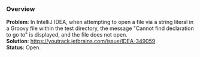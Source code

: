 ### Overview
**Problem**: In IntelliJ IDEA, when attempting to open a file via a string literal in a Groovy file within the test directory, the message "Cannot find declaration to go to" is displayed, and the file does not open.\
**Solution**: https://youtrack.jetbrains.com/issue/IDEA-349059 \
**Status**: Open.
